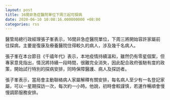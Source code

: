 ```yaml
---
layout: post
title: 16間非急症醫院單位下周三起可探病
date: 2020-06-10 10:08:16.000000000 +08:00
categories: rss
---
```


醫管局總行政經理張子峯表示，16間非急症醫院單位，下周三將開始容許家屬前往探病，主要是復康及療養醫院住得較久的病人，涉及幾千名病人。

張子峯在本台節目《千禧年代》表示，本地疫情持續溫和，雖然仍有零星個案，但專家意見指出，情況將持續一段時間，很難完全消失，因此配合政府張馳有度的政策，開始試行特別的探病安排，同時保障醫護、病人及探訪者。

張子峯表示，當局會主動聯絡病人家屬解釋有關安排，每名病人至少有一名登記家屬，可以一星期探訪一次，每次約一小時。他說，初時會較謹慎，若運作暢順會慢慢調節服務安排。
